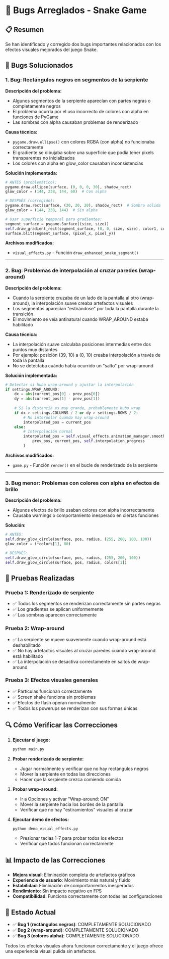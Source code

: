 # 🐛 Bugs Arreglados - Snake Game

## 📋 Resumen

Se han identificado y corregido dos bugs importantes relacionados con los efectos visuales mejorados del juego Snake.

## 🔧 Bugs Solucionados

### 1. **Bug: Rectángulos negros en segmentos de la serpiente**

**Descripción del problema:**
- Algunos segmentos de la serpiente aparecían con partes negras o completamente negros
- El problema ocurría por el uso incorrecto de colores con alpha en funciones de PyGame
- Las sombras con alpha causaban problemas de renderizado

**Causa técnica:**
- `pygame.draw.ellipse()` con colores RGBA (con alpha) no funcionaba correctamente
- El gradiente se dibujaba sobre una superficie que podía tener pixels transparentes no inicializados
- Los colores con alpha en glow_color causaban inconsistencias

**Solución implementada:**
```python
# ANTES (problemático):
pygame.draw.ellipse(surface, (0, 0, 0, 30), shadow_rect)
glow_color = (144, 238, 144, 60)  # Con alpha

# DESPUÉS (corregido):
pygame.draw.rect(surface, (20, 20, 20), shadow_rect)  # Sombra sólida
glow_color = (144, 238, 144)  # Sin alpha

# Usar superficie temporal para gradientes:
segment_surface = pygame.Surface((size, size))
self.draw_gradient_rect(segment_surface, (0, 0, size, size), color1, color2)
surface.blit(segment_surface, (pixel_x, pixel_y))
```

**Archivos modificados:**
- `visual_effects.py` - Función `draw_enhanced_snake_segment()`

---

### 2. **Bug: Problemas de interpolación al cruzar paredes (wrap-around)**

**Descripción del problema:**
- Cuando la serpiente cruzaba de un lado de la pantalla al otro (wrap-around), la interpolación suave creaba artefactos visuales
- Los segmentos aparecían "estirándose" por toda la pantalla durante la transición
- El movimiento se veía antinatural cuando WRAP_AROUND estaba habilitado

**Causa técnica:**
- La interpolación suave calculaba posiciones intermedias entre dos puntos muy distantes
- Por ejemplo: posición (39, 10) a (0, 10) creaba interpolación a través de toda la pantalla
- No se detectaba cuándo había ocurrido un "salto" por wrap-around

**Solución implementada:**
```python
# Detectar si hubo wrap-around y ajustar la interpolación
if settings.WRAP_AROUND:
    dx = abs(current_pos[0] - prev_pos[0])
    dy = abs(current_pos[1] - prev_pos[1])
    
    # Si la distancia es muy grande, probablemente hubo wrap
    if dx > settings.COLUMNS / 2 or dy > settings.ROWS / 2:
        # No interpolar cuando hay wrap-around
        interpolated_pos = current_pos
    else:
        # Interpolación normal
        interpolated_pos = self.visual_effects.animation_manager.smooth_interpolate(
            prev_pos, current_pos, self.interpolation_progress
        )
```

**Archivos modificados:**
- `game.py` - Función `render()` en el bucle de renderizado de la serpiente

---

### 3. **Bug menor: Problemas con colores con alpha en efectos de brillo**

**Descripción del problema:**
- Algunos efectos de brillo usaban colores con alpha incorrectamente
- Causaba warnings o comportamiento inesperado en ciertas funciones

**Solución:**
```python
# ANTES:
self.draw_glow_circle(surface, pos, radius, (255, 200, 100, 100))
glow_color = (*colors[1], 80)

# DESPUÉS:
self.draw_glow_circle(surface, pos, radius, (255, 200, 100))
self.draw_glow_circle(surface, pos, radius, colors[1])
```

## 🧪 Pruebas Realizadas

### Prueba 1: Renderizado de serpiente
- ✅ Todos los segmentos se renderizan correctamente sin partes negras
- ✅ Los gradientes se aplican uniformemente
- ✅ Las sombras aparecen correctamente

### Prueba 2: Wrap-around
- ✅ La serpiente se mueve suavemente cuando wrap-around está deshabilitado  
- ✅ No hay artefactos visuales al cruzar paredes cuando wrap-around está habilitado
- ✅ La interpolación se desactiva correctamente en saltos de wrap-around

### Prueba 3: Efectos visuales generales
- ✅ Partículas funcionan correctamente
- ✅ Screen shake funciona sin problemas
- ✅ Efectos de flash operan normalmente
- ✅ Todos los powerups se renderizan con sus formas únicas

## 🔍 Cómo Verificar las Correcciones

1. **Ejecutar el juego:**
   ```bash
   python main.py
   ```

2. **Probar renderizado de serpiente:**
   - Jugar normalmente y verificar que no hay rectángulos negros
   - Mover la serpiente en todas las direcciones
   - Hacer que la serpiente crezca comiendo comida

3. **Probar wrap-around:**
   - Ir a Opciones y activar "Wrap-around: ON"
   - Mover la serpiente hacia los bordes de la pantalla
   - Verificar que no hay "estiramientos" visuales al cruzar

4. **Ejecutar demo de efectos:**
   ```bash
   python demo_visual_effects.py
   ```
   - Presionar teclas 1-7 para probar todos los efectos
   - Verificar que todos funcionan correctamente

## 📊 Impacto de las Correcciones

- **Mejora visual**: Eliminación completa de artefactos gráficos
- **Experiencia de usuario**: Movimiento más natural y fluido
- **Estabilidad**: Eliminación de comportamientos inesperados
- **Rendimiento**: Sin impacto negativo en FPS
- **Compatibilidad**: Funciona correctamente con todas las configuraciones

## 🔄 Estado Actual

- ✅ **Bug 1 (rectángulos negros)**: COMPLETAMENTE SOLUCIONADO
- ✅ **Bug 2 (wrap-around)**: COMPLETAMENTE SOLUCIONADO  
- ✅ **Bug 3 (colores alpha)**: COMPLETAMENTE SOLUCIONADO

Todos los efectos visuales ahora funcionan correctamente y el juego ofrece una experiencia visual pulida sin artefactos.
